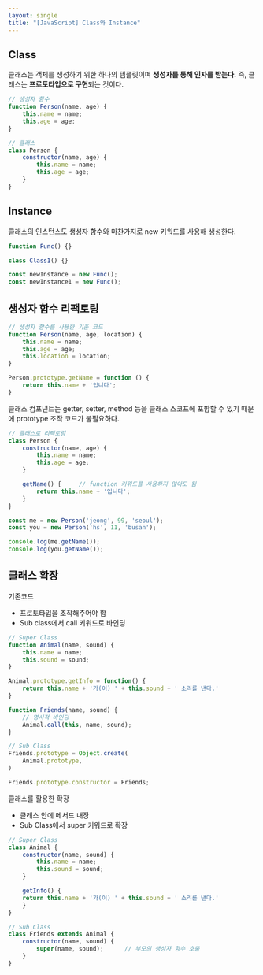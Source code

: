 ```yaml
---
layout: single
title: "[JavaScript] Class와 Instance"
---
```


## Class

클래스는 객체를 생성하기 위한 하나의 템플릿이며 **생성자를 통해 인자를 받는다.** 즉, 클래스는 **프로토타입으로 구현**되는 것이다.

```js
// 생성자 함수
function Person(name, age) {
    this.name = name;
    this.age = age;
}

// 클래스
class Person {
    constructor(name, age) {
        this.name = name;
        this.age = age;
    }
}
```

## Instance

클래스의 인스턴스도 생성자 함수와 마찬가지로 new 키워드를 사용해 생성한다.

```js
function Func() {}

class Class1() {}

const newInstance = new Func();
const newInstance1 = new Func();
```

## 생성자 함수 리팩토링

```js
// 생성자 함수를 사용한 기존 코드
function Person(name, age, location) {
    this.name = name;
    this.age = age;
    this.location = location;
}

Person.prototype.getName = function () {
    return this.name + '입니다';
}
```

클래스 컴포넌트는 getter, setter, method 등을 클래스 스코프에 포함할 수 있기 때문에 prototype 조작 코드가 불필요하다.

```js
// 클래스로 리팩토링
class Person {
    constructor(name, age) {
        this.name = name;
        this.age = age;
    }

    getName() {     // function 키워드를 사용하지 않아도 됨
        return this.name + '입니다';
    }
}

const me = new Person('jeong', 99, 'seoul');
const you = new Person('hs', 11, 'busan');

console.log(me.getName());
console.log(you.getName());
```

## 클래스 확장

기존코드
- 프로토타입을 조작해주어야 함
- Sub class에서 call 키워드로 바인딩

```js
// Super Class
function Animal(name, sound) {
    this.name = name;
    this.sound = sound;
}

Animal.prototype.getInfo = function() {
    return this.name + '가(이) ' + this.sound + ' 소리를 낸다.'
}

function Friends(name, sound) {
    // 명시적 바인딩
    Animal.call(this, name, sound);
}

// Sub Class
Friends.prototype = Object.create(
    Animal.prototype,
)

Friends.prototype.constructor = Friends;
```

클래스를 활용한 확장
- 클래스 안에 메서드 내장
- Sub Class에서 super 키워드로 확장

```js
// Super Class
class Animal {
    constructor(name, sound) {
        this.name = name;
        this.sound = sound;
    }

    getInfo() {
    return this.name + '가(이) ' + this.sound + ' 소리를 낸다.'
    }
}

// Sub Class
class Friends extends Animal {
    constructor(name, sound) {
        super(name, sound);      // 부모의 생성자 함수 호출
    }
}
```